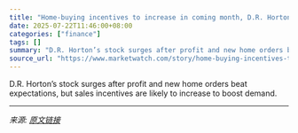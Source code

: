 ```yaml
---
title: "Home-buying incentives to increase in coming month, D.R. Horton says"
date: 2025-07-22T11:46:00+08:00
categories: ["finance"]
tags: []
summary: "D.R. Horton’s stock surges after profit and new home orders beat expectations, but sales incentives are likely to increase to boost demand."
source_url: "https://www.marketwatch.com/story/home-buying-incentives-to-increase-in-coming-month-d-r-horton-says-b8d3c2cd?mod=mw_rss_topstories"
---
```


D.R. Horton’s stock surges after profit and new home orders beat expectations, but sales incentives are likely to increase to boost demand.

---

*来源: [原文链接](https://www.marketwatch.com/story/home-buying-incentives-to-increase-in-coming-month-d-r-horton-says-b8d3c2cd?mod=mw_rss_topstories)*
